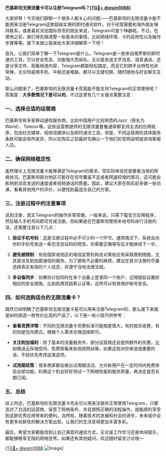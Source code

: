 **巴基斯坦无限流量卡可以注册Telegram吗？[[TG💪+ @esim1088](https://t.me/s/esim1088)]**

大家好呀！今天咱们聊聊一个很多人都关心的问题——巴基斯坦的无限流量卡能不能用来注册Telegram这款超级实用的即时通讯软件。对于经常需要和海外朋友保持联系，或者喜欢浏览国际资讯的朋友来说，Telegram可是个神器呢。不过，在使用之前，我们得先搞清楚一些基本的事情，比如网络环境、卡的适用性以及操作步骤等等。接下来就让我来给大家详细解答一下吧！

首先，让我们简单了解一下Telegram是什么。Telegram是一款来自俄罗斯的即时通讯工具，它以安全性高、功能强大而闻名。无论是发送文字消息、语音通话，还是分享文件、观看频道内容，Telegram都能轻松搞定。而且它的跨平台特性也非常棒，无论你是用手机、平板还是电脑，都可以无缝切换，随时随地与好友聊天互动。

那么问题来了，巴基斯坦的无限流量卡究竟能不能支持Telegram的正常使用呢？答案是：**大多数情况下是可以的**。不过这里有几个关键点需要注意：

### 一、选择合适的运营商
巴基斯坦有多家移动通信服务商，比如中国用户比较熟悉的Jazz（原名为Warid）、Telenor等。这些运营商提供的无限流量套餐通常都支持主流的应用程序，包括社交媒体、视频流媒体以及即时通讯工具。但是，不同运营商的具体服务条款可能会有所差异，所以在购买之前最好先确认一下他们的官网说明或咨询客服人员。

### 二、确保网络稳定性
虽然理论上无限流量卡能够满足Telegram的需求，但实际体验还是要看当地的网络状况。巴基斯坦部分地区可能存在信号覆盖不足或者网速较慢的情况，这可能会影响到消息发送的速度或者视频通话的质量。因此，建议大家在购买前多做一些功课，看看其他用户的评价，以便找到最适合自己的方案。

### 三、注册过程中的注意事项
说到注册，其实Telegram的操作非常简便。一般来说，只需下载官方应用程序，然后输入手机号码即可完成注册。但如果是在巴基斯坦使用本地号码进行注册的话，还需要注意以下几点：

1. **验证手机号码**：这是注册过程中必不可少的一个环节。通常情况下，系统会向你的手机号发送一条包含验证码的短信，你需要正确填写后才能继续下一步。
   
2. **避免被限制**：有些国家或地区的电信监管机构会对某些应用采取限制措施，尤其是涉及到加密通信的服务。为了避免不必要的麻烦，建议在首次注册时尽量选择真实有效的个人信息，并遵守当地法律法规。

3. **多设备同步**：如果你计划同时在多个设备上登录同一个账户，记得提前设置好相应的安全措施，比如启用双因素认证等，这样可以有效保护账号安全。

### 四、如何选购适合的无限流量卡？
既然已经明确了巴基斯坦无限流量卡是可以用来注册Telegram的，那么接下来就是如何挑选一款性价比高的产品了。以下是一些小技巧供参考：

- **查看资费详情**：不同的无限流量卡资费标准可能相差很大，有的按天收费，有的则是包月模式。根据个人需求合理选择即可。
  
- **关注附加福利**：除了基本的流量服务外，部分运营商还会提供额外的优惠，比如赠送云存储空间、免费观看某些视频网站等。如果这些对你来说很重要的话，不妨优先考虑这类选项。

- **试用期政策**：很多商家都会推出试用期活动，允许新用户在一定时间内免费体验全部功能。利用这个机会好好测试一下网络性能和服务质量，再决定是否长期订阅。

### 五、总结
综上所述，巴基斯坦的无限流量卡完全可以用来注册并正常使用Telegram。只要选对了合适的运营商、留意了网络条件，并且按照正确的流程操作，就能顺利享受到这款优秀应用带来的便利。当然啦，随着技术的发展和社会的进步，未来或许会有更多创新性的解决方案出现，让我们的生活变得更加丰富多彩。

最后，希望大家都能找到让自己满意的通信方式，无论是工作学习还是休闲娱乐，都能够畅享无阻的网络世界。如果还有其他疑问，欢迎随时留言讨论哦～ 

[[TG💪+ @esim1088](https://t.me/s/esim1088) ![Image](https://i.postimg.cc/4NQfJmqS/Snipaste-2025-05-13-00-14-12.png)]